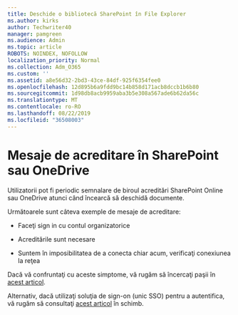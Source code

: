 ```yaml
---
title: Deschide o bibliotecă SharePoint în File Explorer
ms.author: kirks
author: Techwriter40
manager: pamgreen
ms.audience: Admin
ms.topic: article
ROBOTS: NOINDEX, NOFOLLOW
localization_priority: Normal
ms.collection: Adm_O365
ms.custom: ''
ms.assetid: a8e56d32-2bd3-43ce-84df-925f6354fee0
ms.openlocfilehash: 12d895b6a9fdd9bc14b858d171acb8dccb1b6b80
ms.sourcegitcommit: 1d98db8acb9959aba3b5e308a567ade6b62da56c
ms.translationtype: MT
ms.contentlocale: ro-RO
ms.lasthandoff: 08/22/2019
ms.locfileid: "36508003"
---
```

# <a name="credential-messages-in-sharepoint-or-onedrive"></a>Mesaje de acreditare în SharePoint sau OneDrive

Utilizatorii pot fi periodic semnalare de biroul acreditări SharePoint Online sau OneDrive atunci când încearcă să deschidă documente.

Următoarele sunt câteva exemple de mesaje de acreditare:

- Faceţi sign in cu contul organizatorice

- Acreditările sunt necesare

- Suntem în imposibilitatea de a conecta chiar acum, verificaţi conexiunea la reţea

Dacă vă confruntaţi cu aceste simptome, vă rugăm să încercaţi paşii în [acest articol](https://support.microsoft.com/help/2913639/office-applications-periodically-prompt-for-credentials-to-sharepoint).

Alternativ, dacă utilizaţi soluţia de sign-on (unic SSO) pentru a autentifica, vă rugăm să consultaţi [acest articol](https://support.microsoft.com/help/4025962/cant-sign-in-after-update-to-office-2016-build-16-0-7967-on-windows-10) în schimb.

